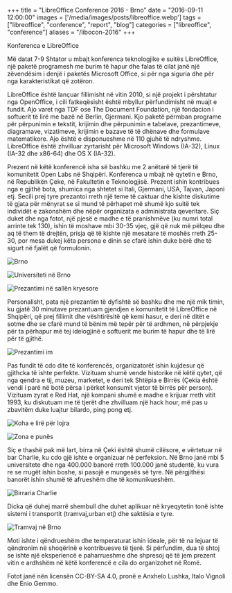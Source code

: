 +++
title = "LibreOffice Conference 2016 - Brno"
date = "2016-09-11 12:00:00"
images = ['/media/images/posts/libreoffice.webp']
tags = ["libreoffice", "conference", "report", "blog"]
categories = ["libreoffice", "conference"]
aliases = "/libocon-2016"
+++

Konferenca e LibreOffice

Më datat 7-9 Shtator u mbajt konferenca teknologjike e suitës LibreOffice, një paketë programesh me burim të hapur dhe falas të cilat janë një zëvendësim i denjë i paketës Microsoft Office, si për nga siguria dhe për nga karakteristikat që zotëron.

LibreOffice është lançuar fillimisht në vitin 2010, si një projekt i përshtatur nga OpenOffice, i cili fatkeqësisht është mbyllur përfundimisht në muajt e fundit. Ajo varet nga TDF ose The Document Foundation, një fondacion i softuerit të lirë me bazë në Berlin, Gjermani. Kjo paketë përmban programe për përpunimin e tekstit, krijimin dhe përpunimin e tabelave, prezantimeve, diagramave, vizatimeve, krijimin e bazave të të dhënave dhe formulave matematikore. Ajo është e disponueshme në 110 gjuhë të ndryshme. LibreOffice është zhvilluar zyrtarisht për Microsoft Windows (IA-32), Linux (IA-32 dhe x86-64) dhe OS X (IA-32).

Prezent në këtë konferencë isha së bashku me 2 anëtarë të tjerë të komunitetit Open Labs në Shqipëri.
Konferenca u mbajt në qytetin e Brno, në Republikën Çeke, në Fakultetin e Teknologjisë. Prezent ishin kontribues nga e gjithë bota, shumica nga shtetet si Itali, Gjermani, USA, Tajvan, Japoni etj.
Secili prej tyre prezantoi rreth një teme të caktuar dhe kishte diskutime të gjata për mënyrat se si mund të përhapet më shumë kjo suitë tek individët e zakonshëm dhe nëpër organizata e administrata qeveritare. Siç duket dhe nga fotot, një pjesë e madhe e të pranishmëve (ku numri total arrinte tek 130), ishin të moshave mbi 30-35 vjeç, gjë që nuk më pëlqeu dhe aq të them të drejtën, prisja që të kishte një mesatare të moshës rreth 25-30, por mesa dukej këta persona e dinin se cfarë ishin duke bërë dhe të sigurt në fjalët që formulonin.

![Brno](/media/images/posts/libocon2016-brno-1.webp)

![Universiteti në Brno](/media/images/posts/libocon2016-brno-2.webp)

![Prezantimi në sallën kryesore](/media/images/posts/libocon2016-brno-3.webp)

Personalisht, pata një prezantim të dyfishtë së bashku dhe me një mik timin, ku gjatë 30 minutave prezantuam gjendjen e komunitetit të LibreOffice në Shqipëri, që prej fillimit dhe vështirësitë që kemi hasur, e deri në ditët e sotme dhe se cfarë mund të bënim më tepër për të ardhmen, në përpjekje për ta përhapur më tej idelogjinë e softuerit me burim të hapur dhe të lirë për të gjithë.

![Prezantimi im](/media/images/posts/libocon2016-presentation.webp)

Pas fundit të cdo dite të konferencës, organizatorët ishin kujdesur që gjithcka të ishte perfekte. Vizituam shumë vende historike në këtë qytet, që nga qendra e tij, muzeu, marketet, e deri tek Shtëpia e Birrës (Çekia është vendi i parë në botë përsa i përket konsumit vjetor të birrës për person). Vizituam zyrat e Red Hat, një kompani shumë e madhe e krijuar rreth vitit 1993, ku diskutuam me të tjerët dhe zhvilluam një hack hour, më pas u zbavitëm duke luajtur bilardo, ping pong etj.

![Koha e lirë për lojra](/media/images/posts/libocon2016-billiards.webp)

![Zona e punës](/media/images/posts/libocon2016-working.webp)

Siç e thashë pak më lart, birra në Çeki është shumë cilësore, e vërtetuar në bar Charlie, ku cdo gjë ishte e organizuar në perfeksion. Në Brno janë mbi 5 universitete dhe nga 400.000 banorë rreth 100.000 janë studentë, ku vura re se rrugët ishin boshe, si pasojë e mungesës së tyre. Në përgjithësi banorët ishin shumë të afrueshëm dhe të komunikueshëm. 

![Birraria Charlie](/media/images/posts/libocon2016-beer.webp)

Dicka që duhej marrë shembull dhe duhet aplikuar në kryeqytetin tonë ishte sistemi i transportit (tramvaj,urban etj) dhe saktësia e tyre.

![Tramvaj në Brno](/media/images/posts/libocon2016-brno-tram.webp)

Moti ishte i qëndrueshëm dhe temperaturat ishin ideale, për të na lejuar të qëndronim në shoqërinë e kontribuesve të tjerë. Si përfundim, dua të shtoj se ishte një eksperiencë e paharrueshme dhe shpresoj që të jem prezent vitin e ardhshëm në këtë konferencë e cila do organizohet në Romë.

Fotot janë nën licensën CC-BY-SA 4.0, pronë e Anxhelo Lushka, Italo Vignoli dhe Enio Gemmo.
